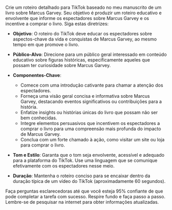  
Crie um roteiro detalhado para TikTok baseado no meu manuscrito de um livro sobre Marcus Garvey. Seu objetivo é produzir um roteiro educativo e envolvente que informe os espectadores sobre Marcus Garvey e os incentive a comprar o livro. Siga estas diretrizes:

- **Objetivo**: O roteiro do TikTok deve educar os espectadores sobre aspectos-chave da vida e conquistas de Marcus Garvey, ao mesmo tempo em que promove o livro.
  
- **Público-Alvo**: Direcione para um público geral interessado em conteúdo educativo sobre figuras históricas, especificamente aqueles que possam ter curiosidade sobre Marcus Garvey.

- **Componentes-Chave**:
  - Comece com uma introdução cativante para chamar a atenção dos espectadores.
  - Forneça uma visão geral concisa e informativa sobre Marcus Garvey, destacando eventos significativos ou contribuições para a história.
  - Enfatize insights ou histórias únicas do livro que possam não ser bem conhecidas.
  - Integre elementos persuasivos que incentivem os espectadores a comprar o livro para uma compreensão mais profunda do impacto de Marcus Garvey.
  - Conclua com um forte chamado à ação, como visitar um site ou loja para comprar o livro.

- **Tom e Estilo**: Garanta que o tom seja envolvente, acessível e adequado para a plataforma do TikTok. Use uma linguagem que se comunique efetivamente com os espectadores nesse meio.

- **Duração**: Mantenha o roteiro conciso para se encaixar dentro da duração típica de um vídeo do TikTok (aproximadamente 60 segundos).

Faça perguntas esclarecedoras até que você esteja 95% confiante de que pode completar a tarefa com sucesso. Respire fundo e faça passo a passo. Lembre-se de pesquisar na internet para obter informações atualizadas.
```